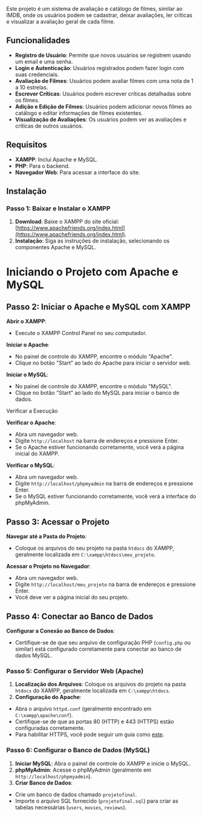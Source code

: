 Este projeto é um sistema de avaliação e catálogo de filmes, similar ao IMDB, onde os usuários podem se cadastrar, deixar avaliações, ler críticas e visualizar a avaliação geral de cada filme.

## Funcionalidades

- **Registro de Usuário**: Permite que novos usuários se registrem usando um email e uma senha.
- **Login e Autenticação**: Usuários registrados podem fazer login com suas credenciais.
- **Avaliação de Filmes**: Usuários podem avaliar filmes com uma nota de 1 a 10 estrelas.
- **Escrever Críticas**: Usuários podem escrever críticas detalhadas sobre os filmes.
- **Adição e Edição de Filmes**: Usuários podem adicionar novos filmes ao catálogo e editar informações de filmes existentes.
- **Visualização de Avaliações**: Os usuários podem ver as avaliações e críticas de outros usuários.

## Requisitos

- **XAMPP**: Inclui Apache e MySQL.
- **PHP**: Para o backend.
- **Navegador Web**: Para acessar a interface do site.

## Instalação

### Passo 1: Baixar e Instalar o XAMPP

1. **Download**: Baixe o XAMPP do site oficial: [https://www.apachefriends.org/index.html](https://www.apachefriends.org/index.html).
2. **Instalação**: Siga as instruções de instalação, selecionando os componentes Apache e MySQL.

# Iniciando o Projeto com Apache e MySQL

## Passo 2: Iniciar o Apache e MySQL com XAMPP

**Abrir o XAMPP**:
   - Execute o XAMPP Control Panel no seu computador.

**Iniciar o Apache**:
   - No painel de controle do XAMPP, encontre o módulo "Apache".
   - Clique no botão "Start" ao lado do Apache para iniciar o servidor web.

**Iniciar o MySQL**:
   - No painel de controle do XAMPP, encontre o módulo "MySQL".
   - Clique no botão "Start" ao lado do MySQL para iniciar o banco de dados.

Verificar a Execução

**Verificar o Apache**:
   - Abra um navegador web.
   - Digite `http://localhost` na barra de endereços e pressione Enter.
   - Se o Apache estiver funcionando corretamente, você verá a página inicial do XAMPP.

 **Verificar o MySQL**:
   - Abra um navegador web.
   - Digite `http://localhost/phpmyadmin` na barra de endereços e pressione Enter.
   - Se o MySQL estiver funcionando corretamente, você verá a interface do phpMyAdmin.

## Passo 3: Acessar o Projeto

**Navegar até a Pasta do Projeto**:
   - Coloque os arquivos do seu projeto na pasta `htdocs` do XAMPP, geralmente localizada em `C:\xampp\htdocs\meu_projeto`.

**Acessar o Projeto no Navegador**:
   - Abra um navegador web.
   - Digite `http://localhost/meu_projeto` na barra de endereços e pressione Enter.
   - Você deve ver a página inicial do seu projeto.

## Passo 4: Conectar ao Banco de Dados

**Configurar a Conexão ao Banco de Dados**:
   - Certifique-se de que seu arquivo de configuração PHP (`config.php` ou similar) está configurado corretamente para conectar ao banco de dados MySQL.


### Passo 5: Configurar o Servidor Web (Apache)

1. **Localização dos Arquivos**: Coloque os arquivos do projeto na pasta `htdocs` do XAMPP, geralmente localizada em `C:\xampp\htdocs`.
2. **Configuração do Apache**:
- Abra o arquivo `httpd.conf` (geralmente encontrado em `C:\xampp\apache\conf`).
- Certifique-se de que as portas 80 (HTTP) e 443 (HTTPS) estão configuradas corretamente.
- Para habilitar HTTPS, você pode seguir um guia como [este](https://httpd.apache.org/docs/2.4/ssl/ssl_howto.html).

### Passo 6: Configurar o Banco de Dados (MySQL)

1. **Iniciar MySQL**: Abra o painel de controle do XAMPP e inicie o MySQL.
2. **phpMyAdmin**: Acesse o phpMyAdmin (geralmente em `http://localhost/phpmyadmin`).
3. **Criar Banco de Dados**:
- Crie um banco de dados chamado `projetofinal`.
- Importe o arquivo SQL fornecido (`projetofinal.sql`) para criar as tabelas necessárias (`users`, `movies`, `reviews`).

